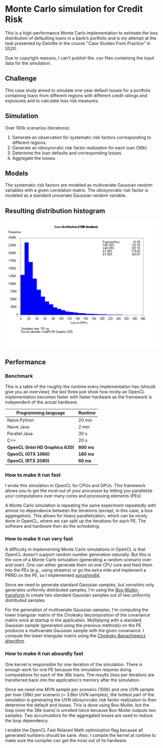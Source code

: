 # Monte Carlo simulation for Credit Risk
This is a high-performance Monte Carlo implementation to estimate the loss distribution of defaulting loans in a bank’s portfolio and is my attempt at the task presented by Deloitte in the course "Case Studies From Practice" in SS20.

Due to copyright reasons, I can't publish the .csv files containing the input data for the simulation.
## Challenge
This case study aimed to simulate one-year default losses for a portfolio containing loans from different regions with different credit ratings and exposures and to calculate loss risk measures.
## Simulation
Over 100k scenarios (iterations):
1. Generate an observation for systematic risk factors corresponding to different regions.
2. Generate an idiosyncratic risk factor realization for each loan (36k).
3. Determine the loan defaults and corresponding losses.
4. Aggregate the losses.
## Models
The systematic risk factors are modeled as multivariate Gaussian random variables with a given correlation matrix.
The idiosyncratic risk factor is modeled as a standard univariate Gaussian random variable.
## Resulting distribution histogram
![](/carlo/out/histogram.png)
## Performance
### Benchmark
This is a table of the roughly the runtime every implementation has (should give you an overview); the last three just show how nicely an OpenCL implementation becomes faster with faster hardware as the framework is independent of the actual hardware.


|Programming language|Runtime|
|--------------------|-------|
|Naive Python|20 min|
|Naive Java|2 min|
|Parallel Java|30 s|
|C++|20 s|
|**OpenCL (Intel HD Graphics 620)**|**800 ms**|
|**OpenCL (GTX 1060)**|**160 ms**|
|**OpenCL (RTX 2080)**|**60 ms**|

### How to make it run fast
I wrote this simulation in OpenCL for CPUs and GPUs. This framework allows you to get the most out of your processor by letting you parallelize your computations  over many cores and processing elements (PEs).

A Monte Carlo simulation is repeating the same experiment repeatedly with almost no dependence between the iterations (except, in this case, a loss aggregation). This allows for heavy parallelization, which can be nicely done in OpenCL, where we can split up the iterations for each PE. The software and hardware then do the scheduling.
### How to make it run very fast
A difficulty in implementing Monte Carlo simulations in OpenCL is that OpenCL doesn't support random number generation naturally. But this is the core of a Monte Carlo simulation (generating a random scenario over and over). One can either generate them on one CPU core and feed them into the PEs (e.g., using streams) or go the extra mile and implement a PRNG on the PE, so I implemented [xoroshiro64](https://prng.di.unimi.it/).

Since we need to generate standard Gaussian samples, but xoroshiro only generates uniformly distributed samples, I'm using the [Box-Muller-transform](https://en.wikipedia.org/wiki/Box%E2%80%93Muller_transform) to create two standard Gaussian samples out of two uniformly distributed samples.

For the generation of multivariate Gaussian samples, I'm computing the lower triangular matrix of the Cholesky decomposition of the covariance matrix once at startup in the application. Multiplying with a standard Gaussian sample (generated using the previous methods) on the PE produces a multivariate Gaussian sample with the given covariance. I compute the lower triangular matrix using the [Cholesky-Banachiewicz algorithm](https://en.wikipedia.org/wiki/Cholesky_decomposition#The_Cholesky%E2%80%93Banachiewicz_and_Cholesky%E2%80%93Crout_algorithms).
### How to make it run absurdly fast
One kernel is responsible for one iteration of the simulation. There is enough work for one PE because the simulation requires doing computations for each of the 36k loans. The results (loss per iteration) are transferred back into the application's memory after the simulation.

Since we need one MVN sample per scenario (100k) and one UVN sample per loan (36k) per scenario (= 3.6bn UVN samples), the hottest part of the simulation is generating the UVN idiosyncratic risk factor realization to then determine the default and losses. This is done using Box-Muller, but the loop (over the 36k loans) is unrolled twice because Box-Muller outputs two samples. Two accumulators for the aggregated losses are used to reduce the loop dependency.

I enable the OpenCL Fast Relaxed Math optimization flag because all generated numbers should be sane. Also, I compile the kernel at runtime to make sure the compiler can get the most out of its hardware.



